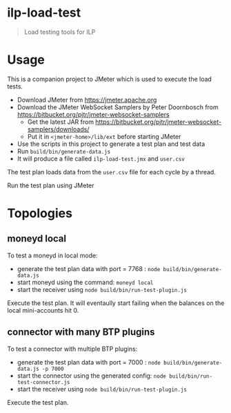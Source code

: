 # ilp-load-test
> Load testing tools for ILP

# Usage

This is a companion project to JMeter which is used to execute the load tests.
 - Download JMeter from https://jmeter.apache.org
 - Download the JMeter WebSocket Samplers by Peter Doornbosch from https://bitbucket.org/pjtr/jmeter-websocket-samplers
   - Get the latest JAR from https://bitbucket.org/pjtr/jmeter-websocket-samplers/downloads/
   - Put it in `<jmeter-home>/lib/ext` before starting JMeter
  - Use the scripts in this project to generate a test plan and test data
   - Run `build/bin/generate-data.js`
   - It will produce a file called `ilp-load-test.jmx` and `user.csv`

The test plan loads data from the `user.csv` file for each cycle by a thread.

Run the test plan using JMeter

# Topologies

## moneyd local

To test a moneyd in local mode:
- generate the test plan data with port = 7768 : `node build/bin/generate-data.js`
- start moneyd using the command: `moneyd local`
- start the receiver using `node build/bin/run-test-plugin.js`

Execute the test plan. It will eventaully start failing when the balances on the local mini-accounts hit 0.

## connector with many BTP plugins

To test a connector with multiple BTP plugins:
- generate the test plan data with port = 7000 : `node build/bin/generate-data.js -p 7000`
- start the connector using the generated config: `node build/bin/run-test-connector.js`
- start the receiver using `node build/bin/run-test-plugin.js`

Execute the test plan.

